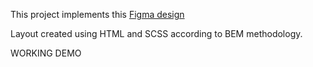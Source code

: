 This project implements this [Figma design](https://www.figma.com/file/7qwsWggv9BAxMi2VPhBuPr/Air-(formerly-Dia)?node-id=9138%3A35)

Layout created using HTML and SCSS according to BEM methodology.

WORKING DEMO
